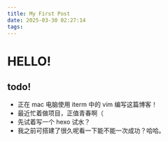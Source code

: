 ```yaml
---
title: My First Post
date: 2025-03-30 02:27:14
tags:
---
```

# HELLO!
## todo!
- 正在 mac 电脑使用 iterm 中的 vim 编写这篇博客！
- 最近忙着做项目，正值青春啊（
- 先试着写一个 hexo 试水？
- 我之前可搭建了很久呢看一下能不能一次成功？哈哈。
